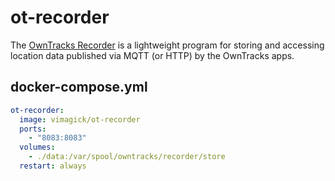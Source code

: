 ot-recorder
===========

The [OwnTracks Recorder][1] is a lightweight program for storing and accessing
location data published via MQTT (or HTTP) by the OwnTracks apps.

## docker-compose.yml

```yaml
ot-recorder:
  image: vimagick/ot-recorder
  ports:
    - "8083:8083"
  volumes:
    - ./data:/var/spool/owntracks/recorder/store
  restart: always
```

[1]: https://github.com/owntracks/recorder
